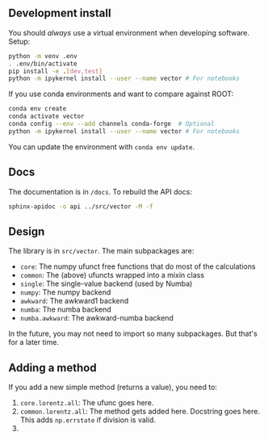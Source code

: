 
## Development install

You should *always* use a virtual environment when developing software. Setup:

```bash
python -m venv .env
. .env/bin/activate
pip install -e .[dev,test]
python -m ipykernel install --user --name vector # For notebooks
```

If you use conda environments and want to compare against ROOT:

```bash
conda env create
conda activate vector
conda config --env --add channels conda-forge  # Optional
python -m ipykernel install --user --name vector # For notebooks
```

You can update the environment with `conda env update`.


## Docs

The documentation is in `/docs`. To rebuild the API docs:

```bash
sphinx-apidoc -o api ../src/vector -M -f
```

## Design

The library is in `src/vector`. The main subpackages are:
* `core`: The numpy ufunct free functions that do most of the calculations
* `common`: The (above) ufuncts wrapped into a mixin class
* `single`: The single-value backend (used by Numba)
* `numpy`: The numpy backend
* `awkward`: The awkward1 backend
* `numba`: The numba backend
* `numba.awkward`: The awkward-numba backend

In the future, you may not need to import so many subpackages. But that's for a later time.

## Adding a method

If you add a new simple method (returns a value), you need to:

1. `core.lorentz.all`: The ufunc goes here.
2. `common.lorentz.all`: The method gets added here. Docstring goes here. This adds `np.errstate` if division is valid.
3.
